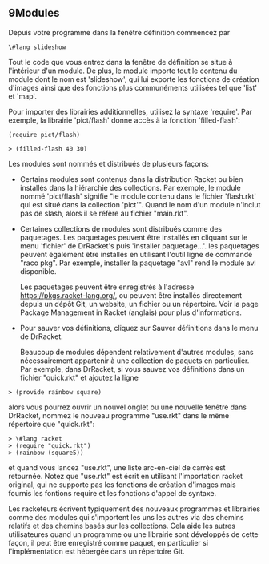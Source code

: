 ## 9Modules
Depuis votre programme dans la fenêtre définition commencez par 

```racket
\#lang slideshow
```
Tout le code que vous entrez dans la fenêtre de définition se situe à 
l'intérieur d'un module. De plus, le module importe tout le contenu du 
module dont le nom est 'slideshow', qui lui exporte les fonctions de création 
d'images ainsi que des fonctions plus communéments utilisées tel que
'list' et 'map'.

Pour importer des librairies additionnelles, utilisez la syntaxe 'require'. Par exemple, la librairie 'pict/flash' donne accès à la fonction 'filled-flash':

```racket
(require pict/flash)

> (filled-flash 40 30)
```


Les modules sont nommés et distribués de plusieurs façons:

* Certains modules sont contenus dans la distribution Racket ou bien installés dans la hiérarchie
  des collections. Par exemple, le module nommé 'pict/flash' signifie "le module contenu dans
  le fichier 'flash.rkt' qui est situé dans la collection 'pict'".
  Quand le nom d'un module n'inclut pas de slash, alors il se réfère au fichier "main.rkt".

* Certaines collections de modules sont distribués comme des paquetages. Les paquetages
  peuvent être installés en cliquant sur le menu 'fichier' de DrRacket's puis
  'installer paquetage...'. les paquetages peuvent également être installés en utilisant 
  l'outil ligne de commande "raco pkg". Par exemple, installer la paquetage "avl" rend le module 
  avl disponible.

  Les paquetages peuvent être enregistrés à l'adresse https://pkgs.racket-lang.org/, ou peuvent être 
  installés directement depuis un dépôt Git, un website, un fichier ou un répertoire. Voir la page
  Package Management in Racket (anglais) pour plus d'informations.

* Pour sauver vos définitions, cliquez sur Sauver définitions dans le menu de DrRacket.

  Beaucoup de modules dépendent relativement d'autres modules, sans nécessairement appartenir à une collection de paquets en particulier. Par exemple, dans DrRacket, si vous sauvez vos définitions dans un fichier "quick.rkt" et ajoutez la ligne

```racket
> (provide rainbow square)
```

  alors vous pourrez ouvrir un nouvel onglet ou une nouvelle fenêtre dans DrRacket, nommez le nouveau programme "use.rkt" dans le même répertoire que "quick.rkt":

```racket
> \#lang racket
> (require "quick.rkt")
> (rainbow (square5))
```

et quand vous lancez "use.rkt", une liste arc-en-ciel de carrés est retournée. Notez que "use.rkt" est écrit en utilisant l'importation racket original, qui ne supporte pas les fonctions de création d'images mais fournis les fontions require et les fonctions d'appel de syntaxe.

  Les racketeurs écrivent typiquement des nouveaux programmes et librairies comme des modules qui s'importent les uns les autres via des chemins relatifs et des chemins basés sur les collections. Cela aide les autres utilisateures quand un programme ou une librairie sont développés de cette façon, il peut être enregistré comme paquet, en particulier si l'implémentation est hébergée dans un répertoire Git.
